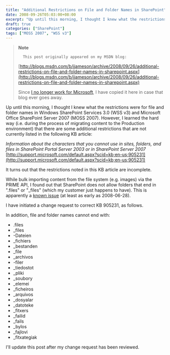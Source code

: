 ```yaml
---
title: "Additional Restrictions on File and Folder Names in SharePoint"
date: 2008-09-26T05:03:00+08:00
excerpt: "Up until this morning, I thought I knew what the restrictions were for file and folder names in Windows SharePoint Services 3.0 (WSS v3) and Microsoft Office SharePoint Server 2007 (MOSS 2007). However, I learned the hard way (i.e. during the process..."
draft: true
categories: ["SharePoint"]
tags: ["MOSS 2007", "WSS v3"]
---
```


> **Note**
> 
>       This post originally appeared on my MSDN blog:
> 
> [http://blogs.msdn.com/b/jjameson/archive/2008/09/26/additional-restrictions-on-file-and-folder-names-in-sharepoint.aspx](http://blogs.msdn.com/b/jjameson/archive/2008/09/26/additional-restrictions-on-file-and-folder-names-in-sharepoint.aspx)
> 
> Since [I no longer work for Microsoft](/blog/jjameson/2011/09/02/last-day-with-microsoft), I have copied it here in case that blog ever goes away.

Up until this morning, I thought I knew what the restrictions were for file and folder names in Windows SharePoint Services 3.0 (WSS v3) and Microsoft Office SharePoint Server 2007 (MOSS 2007). However, I learned the hard way (i.e. during the process of migrating content to the Production environment) that there are some additional restrictions that are not currently listed in the following KB article:

<cite>Information about the characters that you cannot use in sites, folders,
and files in SharePoint Portal Server 2003 or in SharePoint Server 2007</cite>
[http://support.microsoft.com/default.aspx?scid=kb;en-us;905231](http://support.microsoft.com/default.aspx?scid=kb;en-us;905231)

It turns out that the restrictions noted in this KB article are incomplete.

While bulk importing content from the file system (e.g. images) via the PRIME API, I found out that SharePoint does not allow folders that end in ".files" or "\_files" (which my customer just happens to have). This is apparently a [known issue](http://technet.microsoft.com/en-us/library/cc261812.aspx) (at least as early as 2008-06-28).

I have initiated a change request to correct KB 905231, as follows.

In addition, file and folder names cannot end with:

- .files
- \_files
- -Dateien
- \_fichiers
- \_bestanden
- \_file
- \_archivos
- -filer
- \_tiedostot
- \_pliki
- \_soubory
- \_elemei
- \_ficheiros
- \_arquivos
- \_dosyalar
- \_datoteke
- \_fitxers
- \_failid
- \_fails
- \_bylos
- \_fajlovi
- \_fitxategiak

I'll update this post after my change request has been reviewed.

